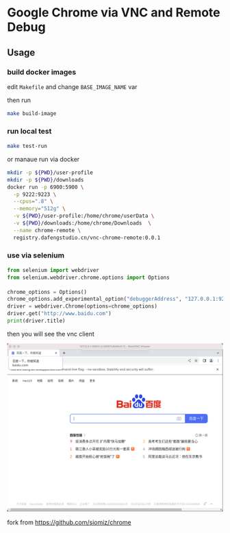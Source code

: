 # Google Chrome via VNC and Remote Debug

## Usage

### build docker images

edit `Makefile` and change `BASE_IMAGE_NAME` var 

then run

```bash
make build-image
```

### run local test

```bash
make test-run
```

or manaue run via docker

```bash
mkdir -p ${PWD}/user-profile
mkdir -p ${PWD}/downloads
docker run -p 6900:5900 \
  -p 9222:9223 \
  --cpus=".8" \
  --memory="512g" \
  -v ${PWD}/user-profile:/home/chrome/userData \
  -v ${PWD}/downloads:/home/chrome/Downloads  \
  --name chrome-remote \
  registry.dafengstudio.cn/vnc-chrome-remote:0.0.1
```

### use via selenium

```python
from selenium import webdriver  
from selenium.webdriver.chrome.options import Options  
  
chrome_options = Options()  
chrome_options.add_experimental_option("debuggerAddress", "127.0.0.1:9223")  
driver = webdriver.Chrome(options=chrome_options)  
driver.get("http://www.baidu.com")
print(driver.title)
```

then you will see the vnc client 

![img.png](img.png)

fork from https://github.com/siomiz/chrome